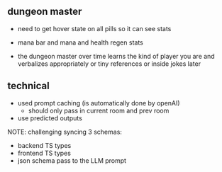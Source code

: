 ## dungeon master

- need to get hover state on all pills so it can see stats
- mana bar and mana and health regen stats

- the dungeon master over time learns the kind of player you are and verbalizes appropriately or tiny references or inside jokes later

## technical

- used prompt caching (is automatically done by openAI)
  - should only pass in current room and prev room
- use predicted outputs

NOTE: challenging syncing 3 schemas:

- backend TS types
- frontend TS types
- json schema pass to the LLM prompt
